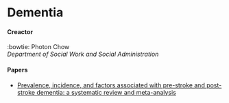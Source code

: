 # Dementia 
#### Creactor
:bowtie: Photon Chow  
*Department of Social Work and Social Administration*  
#### Papers
* [Prevalence, incidence, and factors associated with pre-stroke and post-stroke dementia: a systematic review and meta-analysis](https://pdf.sciencedirectassets.com/272647/1-s2.0-S1474442209X70651/1-s2.0-S1474442209702650/main.pdf?X-Amz-Security-Token=IQoJb3JpZ2luX2VjEIj%2F%2F%2F%2F%2F%2F%2F%2F%2F%2FwEaCXVzLWVhc3QtMSJHMEUCIQC6rWLFSV%2FIyHhig9yVVY29rTEqI06FwdqzpT9B6t2ePAIgbGLVmXTjSV6NIwhRc5gIoDeW7m3SE%2FVVXUUHHxXwBdAqvQMIwP%2F%2F%2F%2F%2F%2F%2F%2F%2F%2FARADGgwwNTkwMDM1NDY4NjUiDOIj3JxpgmyJwShIuiqRA549hPp9L%2FVV6nj9Us%2FDVbZN2T8%2FW6cySJl8z1cFtlUGD2jThaS0%2BFyAQPNJiWeUV9U%2Bl7CN%2B7GrLCd%2Bblu6YBmkElfyEKgAhpesYlMrrQeQwsNr%2B8CBBLbxRqpQMVPZvvWzoQeWXyzh40XFmScg8OGH4LX8nlrW7u843xWWsut1Z%2Few7gCVGsOEh3e%2BbQTx8K8UNcZRsJydIcpgNIzK%2BFFdsldlLaZImKQrp50MY0qxlzO2VqRvr0t40K9Ca1C%2Bs3pZij3OxxcQyPiUfvUV%2FOsOFNCEYDJfCkJo%2FBwqmVnYfAaJRduHj1acFBKKBWOcX2v%2B7Kp4i5A30hwY%2FEb2CFS1duq4hiBwi7N96UGOH2YLuONkmjn9XYIntYK8d9ag4mUNCBXOErMV7eeidhCimUxcnpOAaNWHq%2FsJ9rRzx4QU4r0%2B%2Fe5sVDoxq05K0EEqK0P%2Fvlr7nKHkRsnZHzybxKSlBcQ0PmToxNWKjRvs4ch3gA76IQojd0cOEKIif3NMQUejbXOaqSZJTjYxfy8eM%2B9wMMvH0PUFOusBDn%2BJiE9N%2FOeUMSzVyWE0461ImI5LaMYBZzFy2lNiyLr%2FB5EbHU1Tsd98PD7aLJGaIioWlMcShOrroGSOy3JYGn%2FhZ4v5%2BtzymENJ2Q5JW7KcUrsusjVckPK4quneEldJRpYMBuQwaYwIRQJ0mg%2BlEisA7NLG246uh0Fgq6GPr59OXVlkzzolXDInwACdPEopIYXfCCTbPXC1KJNdaQ0jzogFVPJWm%2FXKRwixYeELbjWR5Wn8%2BkegpmsEArPbQj7b6Mx8MNDSW4O0yU9V%2FCJ2Efl4H4vuZXWXSzOyOW%2BWsZjy1Sde%2FLtcuXm0Yg%3D%3D&X-Amz-Algorithm=AWS4-HMAC-SHA256&X-Amz-Date=20200507T152857Z&X-Amz-SignedHeaders=host&X-Amz-Expires=300&X-Amz-Credential=ASIAQ3PHCVTY5ZZCXOFX%2F20200507%2Fus-east-1%2Fs3%2Faws4_request&X-Amz-Signature=7585b3a0e946fa000c13bec776ee61d122abd2e1db0dbd046863d4a10a8a3059&hash=3eb58869dca7533ece039ce191484c512786b152545bdf5497e2c7693656cd12&host=68042c943591013ac2b2430a89b270f6af2c76d8dfd086a07176afe7c76c2c61&pii=S1474442209702650&tid=spdf-6532dd9e-2946-4f24-84fc-47c2e9a6d421&sid=3694e49515c6d3483518dc51b16b62b04ea1gxrqa&type=client)
